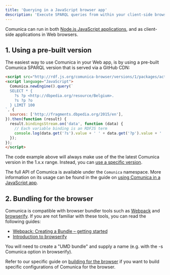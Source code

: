 ```yaml
---
title: 'Querying in a JavaScript browser app'
description: 'Execute SPARQL queries from within your client-side browser application using the JavaScript API'
---
```


Comunica can run in both [Node.js JavaScript applications](/docs/query/getting_started/query_app/),
and as client-side applications in Web browsers.


## 1. Using a pre-built version

The easiest way to use Comunica in your Web app,
is by using a pre-built Comunica SPARQL version that is served via a GitHub CDN:
```html
<script src="http://rdf.js.org/comunica-browser/versions/1/packages/actor-init-sparql/comunica-browser.js"></script>
<script language="JavaScript">
  Comunica.newEngine().query(`
  SELECT * {
    ?s ?p <http://dbpedia.org/resource/Belgium>.
    ?s ?p ?o
  } LIMIT 100
`, {
  sources: ['http://fragments.dbpedia.org/2015/en'],
}).then(function (result) {
  result.bindingsStream.on('data', function (data) {
    // Each variable binding is an RDFJS term
    console.log(data.get('?s').value + ' ' + data.get('?p').value + ' ' + data.get('?o').value);
  });
});
</script>
```

<div class="note">
The code example above will always make use of the the latest Comunica version in the 1.x.x range.
Instead, you can <a href="https://github.com/rdfjs/comunica-browser#readme">use a specific version</a>.
</div>

The full API of Comunica is available under the `Comunica` namespace.
More information on its usage can be found in the guide on
[using Comunica in a JavaScript app](/docs/query/getting_started/query_app/).

## 2. Bundling for the browser

Comunica is compatible with browser bundler tools such as [Webpack](https://www.npmjs.com/package/webpack)
and [browserify](http://browserify.org/).
If you are not familiar with these tools,
you can read the following guides:
* [Webpack: Creating a Bundle – getting started](https://webpack.js.org/guides/getting-started/#creating-a-bundle)
* [Introduction to browserify](https://writingjavascript.org/posts/introduction-to-browserify)

You will need to create a "UMD bundle" and supply a name (e.g. with the -s Comunica option in browserify).

<div class="note">
Refer to our specific guide on
<a href="/docs/modify/advanced/browser_builds/">building for the browser</a>
if you want to build specific configurations of Comunica for the browser.
</div>
